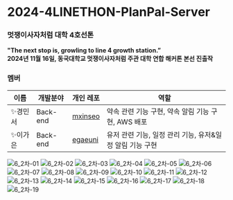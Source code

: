 # 2024-4LINETHON-PlanPal-Server

### 멋쟁이사자처럼 대학 4호선톤
**"The next stop is, growling to line 4 growth station.” <br/>
2024년 11월 16일, 동국대학교 멋쟁이사자처럼 주관 대학 연합 해커톤 본선 진출작**

### 멤버
| 이름     | 개발분야  | 개인 레포                                         | 역할                    |
| -------- | --------- | ------------------------------------------------- | ------------------------- |
| ✨경민서 | Back-end  | [mxinseo](https://github.com/mxinseo)  | 약속 관련 기능 구현, 약속 알림 기능 구현, AWS 배포         |
| ✨이가은 | Back-end | [egaeuni](https://github.com/egaeuni)  | 유저 관련 기능, 일정 관리 기능, 유저&일정 알림 기능 구현 |


![6_2차-01](https://github.com/user-attachments/assets/e698df4a-89e7-451f-8bc3-6852d9533c0a)
![6_2차-02](https://github.com/user-attachments/assets/15bc6756-cfd6-421c-827e-fc17cc3426ed)
![6_2차-03](https://github.com/user-attachments/assets/3726bc83-572b-4cd9-9c60-a8445e4a2a61)
![6_2차-04](https://github.com/user-attachments/assets/958ccaa7-8660-4e40-b265-a83281a1f9f3)
![6_2차-05](https://github.com/user-attachments/assets/0a3f2e1a-82ff-416a-9345-0ba5bad4355e)
![6_2차-06](https://github.com/user-attachments/assets/e3d9d04e-2963-4795-831f-0f3c02527c33)
![6_2차-07](https://github.com/user-attachments/assets/f4fcc4fd-dd05-49a1-8b48-aec9c1d76ada)
![6_2차-08](https://github.com/user-attachments/assets/ed13a02a-a273-497f-995b-f898c703611f)
![6_2차-09](https://github.com/user-attachments/assets/42dc9727-f405-4bdd-b866-996cb9b98e95)
![6_2차-10](https://github.com/user-attachments/assets/c1a7fbed-34c0-49f3-9ae4-830c77a8d2bd)
![6_2차-11](https://github.com/user-attachments/assets/555d3b44-8bdd-463a-8ce2-9e59411bd79c)
![6_2차-12](https://github.com/user-attachments/assets/8f1d43c0-ad14-4a27-b216-97e5378425d3)
![6_2차-13](https://github.com/user-attachments/assets/06c6213f-0eaa-4c6d-ab90-27a0aa75477e)
![6_2차-14](https://github.com/user-attachments/assets/8e38faec-5660-45ee-bb3f-599a9b13f817)
![6_2차-15](https://github.com/user-attachments/assets/19e766e6-2878-4a81-a143-3bb2e3c0d459)
![6_2차-16](https://github.com/user-attachments/assets/90752c23-2257-4bf4-94c2-e76bc793ec4a)
![6_2차-17](https://github.com/user-attachments/assets/ade8acd9-ca2c-47ec-81c7-dc1b2d9cefd7)
![6_2차-18](https://github.com/user-attachments/assets/9aff445a-7585-4aa3-8525-b15dd03876a0)
![6_2차-19](https://github.com/user-attachments/assets/c4aebe27-5395-430a-bf96-24615ffa5aa6)
